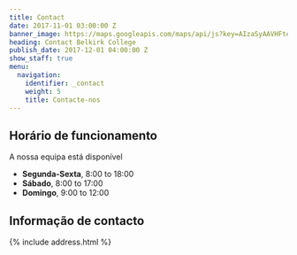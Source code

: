 ```yaml
---
title: Contact
date: 2017-11-01 03:00:00 Z
banner_image: https://maps.googleapis.com/maps/api/js?key=AIzaSyAAVHFte3vDXarnd_khsf_kRLAfiTjpYSo&sensor=false
heading: Contact Belkirk College
publish_date: 2017-12-01 04:00:00 Z
show_staff: true
menu:
  navigation:
    identifier: _contact
    weight: 5
    title: Contacte-nos
---
```


## Horário de funcionamento
A nossa equipa está disponível

- **Segunda-Sexta**, 8:00 to 18:00
- **Sábado**, 8:00 to 17:00
- **Domingo**, 9:00 to 12:00

## Informação de contacto
{% include address.html %}
